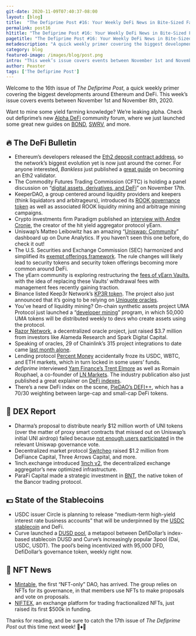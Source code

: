 ```yaml
---
git-date: 2020-11-09T07:40:37-08:00
layout: [blog]
title:  "The Defiprime Post #16: Your Weekly DeFi News in Bite-Sized Fashion"
permalink: post16
h1title: "The Defiprime Post #16: Your Weekly DeFi News in Bite-Sized Fashion"
pagetitle: "The Defiprime Post #16: Your Weekly DeFi News in Bite-Sized Fashion"
metadescription: "A quick weekly primer covering the biggest developments around Ethereum and DeFi. This week’s issue covers events between November 1st and November 8th, 2020"
category: blog
featured-image: /images/blog/post.png
intro: "This week’s issue covers events between November 1st and November 8th, 2020"
author: Peaster
tags: ['The Defiprime Post']
---
```

Welcome to the 16th issue of _The Defiprime Post_, a quick weekly primer covering the biggest developments around Ethereum and DeFi. This week’s issue covers events between November 1st and November 8th, 2020.

Want to mine some yield farming knowledge? We’re leaking alpha. Check out defiprime’s new [Alpha DeFi](https://alpha.defiprime.com/c/yield-farming/6) community forum, where we just launched some great new guides on [BOND](https://alpha.defiprime.com/t/yield-farming-with-bond-barnbridge/631), [SWRV](https://alpha.defiprime.com/t/yield-farming-with-swerve/339), and more.


## 🔥 The DeFi Bulletin

*   Ethereum’s developers released the [Eth2 deposit contract address](https://blog.ethereum.org/2020/11/04/eth2-quick-update-no-19/), so the network’s biggest evolution yet is now just around the corner. For anyone interested, _Bankless_ just published a [great guide](https://bankless.substack.com/p/-guide-how-to-become-a-validator) on becoming an Eth2 validator.
*   The Commodity Futures Trading Commission (CFTC) is holding a panel discussion on “[digital assets, derivatives, and DeFi](https://twitter.com/CFTC/status/1323648673037864962)” on November 17th.
*   KeeperDAO, a group centered around liquidity providers and keepers (think liquidators and arbitrageurs), introduced its [ROOK governance token](https://medium.com/keeperdao/caro-kann-introducing-rook-liquidity-mining-arbitrage-mining-adbe319905fd) as well as associated ROOK liquidity mining and arbitrage mining campaigns.
*   Crypto investments firm Paradigm published an [interview with Andre Cronje](https://medium.com/paradigm-fund/interview-with-andre-cronje-defi-architect-and-creator-of-yearn-finance-eee82d1ef849), the creator of the hit yield aggregator protocol yEarn.
*   Uniswap’s Matteo Leibowitz has an amazing “[Uniswap: Community](https://www.duneanalytics.com/MatteoLeibowitz/uniswap-community)” dashboard up on Dune Analytics. If you haven’t seen this one before, do check it out!
*   The U.S. Securities and Exchange Commission (SEC) harmonized and simplified its [exempt offerings framework](https://www.sec.gov/news/press-release/2020-273). The rule changes will likely lead to security tokens and security token offerings becoming more common around DeFi.
*   The yEarn community is exploring restructuring the [fees of yEarn Vaults](https://gov.yearn.finance/t/restructure-fees-and-align-incentives/7548), with the idea of replacing these Vaults’ withdrawal fees with management fees recently gaining traction.
*   Binance listed Keep3r Network’s [KP3R token](https://www.binance.com/en/support/announcement/1c8ac2f4ca3f42189bcf7e000629c666). The project also just announced that it’s going to be relying on [Uniquote oracles](https://andrecronje.medium.com/keep3r-network-on-chain-oracle-price-feeds-3c67ed002a9).
*   You’ve heard of liquidity mining? On-chain synthetic assets project UMA Protocol just launched a “[developer mining](https://medium.com/uma-project/uma-announces-developer-mining-6f6fe15d5604)” program, in which 50,000 UMA tokens will be distributed weekly to devs who create assets using the protocol.
*   [Razor Network](https://www.coindesk.com/razor-network-oracles-funding-round), a decentralized oracle project, just raised $3.7 million from investors like Alameda Research and Spark Digital Capital.
*   Speaking of oracles, 29 of Chainlink’s 315 project integrations to date came [last month alone](https://decrypt.co/46918/29-projects-integrated-with-chainlink-last-month).
*   Lending protocol [Percent Money](https://percent-finance.medium.com/important-announcement-d35f9a0df112) accidentally froze its USDC, WBTC, and ETH markets, which in turn locked in some users’ funds.
*   _defiprime_ interviewed [Yam Finance’s Trent Elmore](https://defiprime.com/yam) as well as Romain Rouphael, a co-founder of [LN Markets](https://defiprime.com/lnmarkets). The industry publication also just published a great explainer on [DeFi indexes](https://defiprime.com/defi-index).
*   There’s a new DeFi index on the scene, [PieDAO’s DEFI++](https://medium.com/piedao/announcing-defi-and-a-comparative-index-performance-analysis-9f63e251120d), which has a 70/30 weighting between large-cap and small-cap DeFi tokens.


## 💱 DEX Report

*   Dharma’s proposal to distribute nearly $12 million worth of UNI tokens (over the matter of proxy smart contracts that missed out on Uniswap’s initial UNI airdrop) failed because [not enough users participated](https://www.coindesk.com/uniswap-proposal-to-airdrop-more-uni-falls-short-in-governance-vote) in the relevant Uniswap governance vote.
*   Decentralized market protocol [Switcheo](https://blog.switcheo.network/switcheo-secures-investment-in-strategic-round-led-by-defiance-capital/) raised $1.2 million from DeFiance Capital, Three Arrows Capital, and more.
*   1inch.exchange introduced [1inch v2](https://1inch-exchange.medium.com/introducing-1inch-v2-defis-fastest-and-most-advanced-aggregation-protocol-c42573dc3f85), the decentralized exchange aggregator’s new optimized infrastructure.
*   ParaFi Capital made a strategic investment in [BNT](https://blog.bancor.network/parafi-invests-in-bnt-to-advance-bancor-protocol-growth-7f79fab40c81), the native token of the Bancor trading protocol.


## 💵 State of the Stablecoins

*   USDC issuer Circle is planning to release “medium-term high-yield interest rate business accounts” that will be underpinned by the [USDC stablecoin](https://twitter.com/circlepay/status/1324413482662592512) and DeFi.
*   Curve launched a [DUSD pool](https://twitter.com/defidollar/status/1324193293438128129), a metapool between DefiDollar’s index-based stablecoin DUSD and Curve’s increasingly popular 3pool (Dai, USDC, USDT). The pool’s being incentivized with 95,000 DFD, DefiDollar’s governance token, weekly right now.


## 💎 NFT News

*   [Mintable](https://mintable.medium.com/a-new-type-of-dao-for-nfts-by-nfts-9859253dd823), the first “NFT-only” DAO, has arrived. The group relies on NFTs for its governance, in that members use NFTs to make proposals and vote on proposals.
*   [NIFTEX](https://www.nasdaq.com/articles/niftex-raises-%24500k-to-build-out-nft-trading-platform-2020-11-03), an exchange platform for trading fractionalized NFTs, just raised its first $500k in funding.


Thanks for reading, and be sure to catch the 17th issue of _The Defiprime Post_ out this time next week! 👋♦️👋
